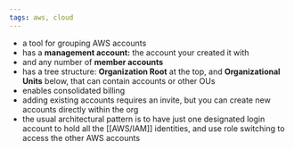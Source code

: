 ```yaml
---
tags: aws, cloud
---
```


- a tool for grouping AWS accounts
- has a **management account:** the account your created it with
- and any number of **member accounts**
- has a tree structure: **Organization Root** at the top, and **Organizational Units** below, that can contain accounts or other OUs
- enables consolidated billing
- adding existing accounts requires an invite, but you can create new accounts directly within the org
- the usual architectural pattern is to have just one designated login account to hold all the [[AWS/IAM]] identities, and use role switching to access the other AWS accounts